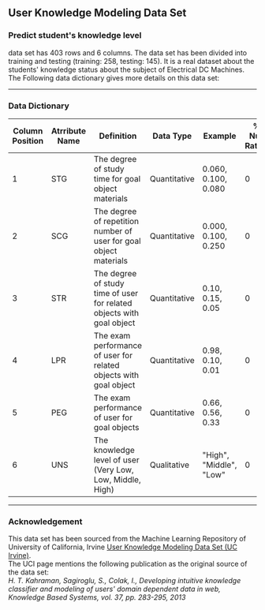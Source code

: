 ## User Knowledge Modeling Data Set

### Predict student's knowledge level 

data set has 403 rows and 6 columns.
The data set has been divided into training and testing (training: 258, testing: 145).
It is a real dataset about the students' knowledge status about the subject of Electrical DC Machines.
The Following data dictionary gives more details on this data set:

---

### Data Dictionary 

| Column   Position 	| Atrribute Name 	| Definition                                                              	| Data Type    	| Example                 	| % Null Ratios 	|
|-------------------	|----------------	|-------------------------------------------------------------------------	|--------------	|-------------------------	|---------------	|
| 1                 	| STG            	| The degree of   study time for goal object materials                    	| Quantitative 	| 0.060, 0.100, 0.080     	| 0             	|
| 2                 	| SCG            	| The degree of   repetition number of user for goal object materials     	| Quantitative 	| 0.000, 0.100, 0.250     	| 0             	|
| 3                 	| STR            	| The degree of   study time of user for related objects with goal object 	| Quantitative 	| 0.10, 0.15, 0.05        	| 0             	|
| 4                 	| LPR            	| The exam   performance of user for related objects with goal object     	| Quantitative 	| 0.98, 0.10, 0.01        	| 0             	|
| 5                 	| PEG            	| The exam   performance of user for goal objects                         	| Quantitative 	| 0.66, 0.56, 0.33        	| 0             	|
| 6                 	| UNS            	| The knowledge   level of user (Very Low, Low, Middle, High)             	| Qualitative  	| "High", "Middle", "Low" 	| 0             	|

---

### Acknowledgement


This data set has been sourced from the Machine Learning Repository of University of California, Irvine [User Knowledge Modeling Data Set (UC Irvine)](https://archive.ics.uci.edu/ml/datasets/User+Knowledge+Modeling).<br/> 
The UCI page mentions the following publication as the original source of the data set:<br/>
*H. T. Kahraman, Sagiroglu, S., Colak, I., Developing intuitive knowledge classifier and modeling of users' domain dependent data in web, Knowledge Based Systems, vol. 37, pp. 283-295, 2013*
